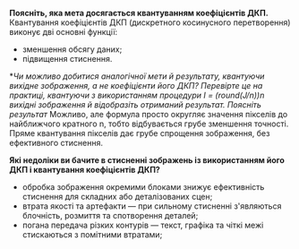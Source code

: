 **Поясніть, яка мета досягається квантуванням коефіцієнтів ДКП.**
Квантування коефіцієнтів ДКП (дискретного косинусного перетворення) виконує дві основні функції:
- зменшення обсягу даних;
- підвищення стиснення.

**Чи можливо добитися аналогічної мети й результату, квантуючи вихідне зображення, а не коефіцієнти його ДКП? Перевірте це на практиці, квантуючи з використанням процедури I = (round(J/n))*n вихідні зображення й відобразіть отриманий результат. Поясніть результат**
Можливо, але формула просто округляє значення пікселів до найближчого кратного n, тобто відбувається грубе зменшення точності. Пряме квантування пікселів дає грубе спрощення зображення, без ефективного стиснення.

**Які недоліки ви бачите в стисненні зображень із використанням його ДКП і квантування коефіцієнтів ДКП?**
- обробка зображення окремими блоками знижує ефективність стиснення для складних або деталізованих сцен;
- втрата якості та артефакти — при сильному стисненні з'являються блочність, розмиття та спотворення деталей;
- погана передача різких контурів — текст, графіка та чіткі межі стискаються з помітними втратами;




